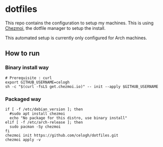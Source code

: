 # dotfiles

This repo contains the configuration to setup my machines. This is using [Chezmoi](https://chezmoi.io), the dotfile manager to setup the install.

This automated setup is currently only configured for Arch machines.

## How to run

### Binary install way

```shell
# Prerequisite : curl
export GITHUB_USERNAME=celogh
sh -c "$(curl -fsLS get.chezmoi.io)" -- init --apply $GITHUB_USERNAME
```

### Packaged way

```shell
if [ -f /etc/debian_version ]; then
  #sudo apt install chezmoi
  echo "No package for this distro, use binary install"
elif [ -f /etc/arch-release ]; then
  sudo pacman -Sy chezmoi
fi
chezmoi init https://github.com/celogh/dotfiles.git
chezmoi apply -v
```
